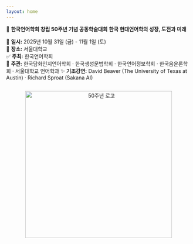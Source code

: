 ```yaml
---
layout: home
---
```


<p>
  🎉 <strong>한국언어학회 창립 50주년 기념 공동학술대회</strong>
  <strong>한국 현대언어학의 성장, 도전과 미래</strong>
</p>

<p>
  📅 <strong>일시:</strong> 2025년 10월 31일 (금) - 11월 1일 (토)<br>
  📍 <strong>장소:</strong> 서울대학교<br>
  ✅ <strong>주최:</strong> 한국언어학회<br>
  🤝 <strong>주관:</strong> 한국담화인지언어학회 · 한국생성문법학회 · 한국언어정보학회 · 한국음운론학회 · 서울대학교 언어학과
  ✨ <strong>기조강연:</strong> David Beaver (The University of Texas at Austin) · Richard Sproat (Sakana AI)
</p>

<!-- 이미지 정중앙 정렬 -->
<div style="text-align: center; margin-top: 2em;">
  <img src="{{ '/assets/img/50th_logo.jpg' | relative_url }}" alt="50주년 로고" width="400">
</div>
